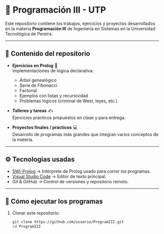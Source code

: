 # 📘 Programación III - UTP  

Este repositorio contiene los trabajos, ejercicios y proyectos desarrollados en la materia **Programación III** de Ingeniería en Sistemas en la Universidad Tecnológica de Pereira.  

---

## 📂 Contenido del repositorio  

- **Ejercicios en Prolog** 🧩  
  Implementaciones de lógica declarativa:  
  - Árbol genealógico  
  - Serie de Fibonacci  
  - Factorial  
  - Ejemplos con listas y recursividad  
  - Problemas lógicos (criminal de West, leyes, etc.)  

- **Talleres y tareas** ✍️  
  Ejercicios prácticos propuestos en clase y para entrega.  

- **Proyectos finales / prácticos** 💻  
  Desarrollo de programas más grandes que integran varios conceptos de la materia.  

---

## ⚙️ Tecnologías usadas  

- [SWI-Prolog](https://www.swi-prolog.org/) → Intérprete de Prolog usado para correr los programas.  
- [Visual Studio Code](https://code.visualstudio.com/) → Editor de texto principal.  
- Git & GitHub → Control de versiones y repositorio remoto.  

---

## 🚀 Cómo ejecutar los programas  

1. Clonar este repositorio:  
   ```bash
   git clone https://github.com/usuario/ProgramIII.git
   cd ProgramIII

